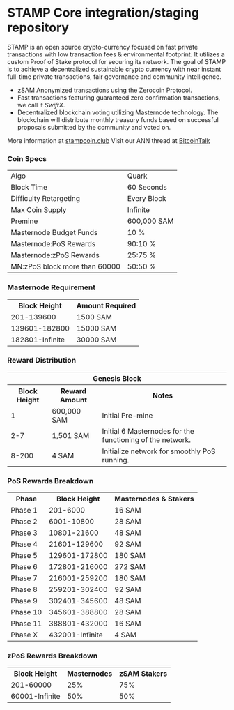 STAMP Core integration/staging repository
=====================================

STAMP is an open source crypto-currency focused on fast private transactions with low transaction fees & environmental footprint. It utilizes a custom Proof of Stake protocol for securing its network. The goal of STAMP is to achieve a decentralized sustainable crypto currency with near instant full-time private transactions, fair governance and community intelligence.
- zSAM Anonymized transactions using the Zerocoin Protocol.
- Fast transactions featuring guaranteed zero confirmation transactions, we call it _SwiftX_.
- Decentralized blockchain voting utilizing Masternode technology. The blockchain will distribute monthly treasury funds based on successful proposals submitted by the community and voted on.

More information at [stampcoin.club](https://stampcoin.club) Visit our ANN thread at [BitcoinTalk](http://www.bitcointalk.org/index.php?topic=)

### Coin Specs
<table>
<tr><td>Algo</td><td>Quark</td></tr>
<tr><td>Block Time</td><td>60 Seconds</td></tr>
<tr><td>Difficulty Retargeting</td><td>Every Block</td></tr>
<tr><td>Max Coin Supply</td><td>Infinite</td></tr>
<tr><td>Premine</td><td>600,000 SAM</td></tr>
<tr><td>Masternode Budget Funds</td><td>10 %</td></tr>
<tr><td>Masternode:PoS Rewards</td><td>90:10 %</td></tr>
<tr><td>Masternode:zPoS Rewards</td><td>25:75 %</td></tr>
  <tr><td>MN:zPoS block more than 60000</td><td>50:50 %</td></tr>
</table>

### Masternode Requirement

<table>
  <th>Block Height</th><th>Amount Required</th>
  <tr><td>201-139600</td><td>1500 SAM</td></tr>
  <tr><td>139601-182800</td><td>15000 SAM</td></tr>
  <tr><td>182801-Infinite</td><td>30000 SAM</td></tr>
</table>

### Reward Distribution

<table>
<th colspan=4>Genesis Block</th>
<tr><th>Block Height</th><th>Reward Amount</th><th>Notes</th></tr>
<tr><td>1</td><td>600,000 SAM</td><td>Initial Pre-mine</td></tr>
<tr><td>2-7</td><td>1,501 SAM</td><td>Initial 6 Masternodes for the functioning of the network.</td></tr>
<tr><td>8-200</td><td>4 SAM</td><td>Initialize network for smoothly PoS running.</td></tr>
</table>

### PoS Rewards Breakdown

<table>
<th>Phase</th><th>Block Height</th><th>Masternodes & Stakers</th>
<tr><td>Phase 1</td><td>201-6000</td><td>16 SAM</td></tr>
<tr><td>Phase 2</td><td>6001-10800</td><td>28 SAM</td></tr>
<tr><td>Phase 3</td><td>10801-21600</td><td>48 SAM</td></tr>
<tr><td>Phase 4</td><td>21601-129600</td><td>92 SAM</td></tr>
<tr><td>Phase 5</td><td>129601-172800</td><td>180 SAM</td></tr>
<tr><td>Phase 6</td><td>172801-216000</td><td>272 SAM</td></tr>
<tr><td>Phase 7</td><td>216001-259200</td><td>180 SAM</td></tr>
<tr><td>Phase 8</td><td>259201-302400</td><td>92 SAM</td></tr>
<tr><td>Phase 9</td><td>302401-345600</td><td>48 SAM</td></tr>
<tr><td>Phase 10</td><td>345601-388800</td><td>28 SAM</td></tr>
<tr><td>Phase 11</td><td>388801-432000</td><td>16 SAM</td></tr>
<tr><td>Phase X</td><td>432001-Infinite</td><td>4 SAM</td></tr>
</table>

### zPoS Rewards Breakdown

<table>
<th>Block Height</th><th>Masternodes</th><th>zSAM Stakers</th>
<tr><td>201-60000</td><td>25%</td><td>75%</td></tr>
<tr><td>60001-Infinite</td><td>50%</td><td>50%</td></tr>
</table>
